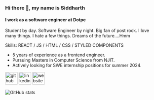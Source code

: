 ### Hi there 👋, my name is Siddharth
#### I work as a software engineer at Dotpe
Student by day. Software Engineer by night. Big fan of post rock. I love many things. I hate a few things. Dreams of the future....Hmm

Skills: REACT / JS / HTML / CSS / STYLED COMPONENTS

- 5 years of experience as a frontend engineer.
- Pursuing Masters in Computer Science from NJIT.
- Actively looking for SWE internship positions for summer 2024.

[<img src='https://cdn.jsdelivr.net/npm/simple-icons@3.0.1/icons/github.svg' alt='github' height='40'>](https://github.com/sid995)  [<img src='https://cdn.jsdelivr.net/npm/simple-icons@3.0.1/icons/linkedin.svg' alt='linkedin' height='40'>](https://www.linkedin.com/in/siddharthkundu/)  [<img src='https://cdn.jsdelivr.net/npm/simple-icons@3.0.1/icons/icloud.svg' alt='website' height='40'>](siddharthcodes.netlify.app)  

![GitHub stats](https://github-readme-stats.vercel.app/api?username=sid995&show_icons=true)  
